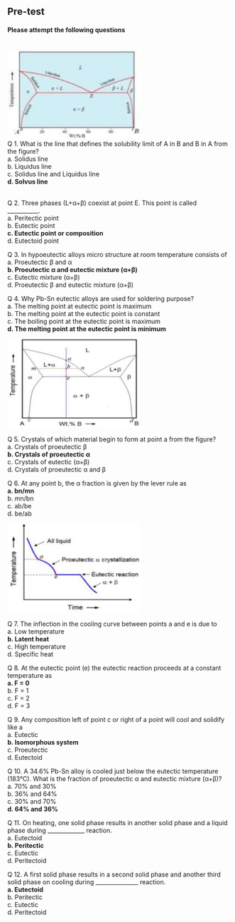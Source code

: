 ## <b> Pre-test</b>
#### Please attempt the following questions

<br>
<img src="./images/quiz1.png" height="200px" width="300px" ><br>
Q 1.  What is the line that defines the solubility limit of A in B and B in A from the figure?<br>
a. Solidus line<br>
b. Liquidus line<br>
c. Solidus line and Liquidus line<br>
<b>d. Solvus line</b><br><br>

Q 2.  Three phases (L+α+β) coexist at point E. This point is called ___________.<br>
a. Peritectic point<br>
b. Eutectic point<br>
<b>c. Eutectic point or composition</b> <br>
d. Eutectoid point<br>

Q 3.  In hypoeutectic alloys micro structure at room temperature consists of<br>
a. Proeutectic β and α<br>
<b>b. Proeutectic α and eutectic mixture (α+β)</b><br>
c. Eutectic mixture (α+β)<br>
d. Proeutectic β and eutectic mixture (α+β)<br>

Q 4.  Why Pb-Sn eutectic alloys are used for soldering purpose?<br>
a. The melting point at eutectic point is maximum<br>
b. The melting point at the eutectic point is constant<br>
c. The boiling point at the eutectic point is maximum<br>
<b>d. The melting point at the eutectic point is minimum</b><br>

<img src="./images/quiz5.png" height="200px" width="300px"><br>

Q 5.  Crystals of which material begin to form at point a from the figure?<br>
a. Crystals of proeutectic β<br>
<b>b. Crystals of proeutectic α</b> <br>
c. Crystals of eutectic (α+β)<br>
d. Crystals of proeutectic α and β<br>


Q 6.  At any point b, the α fraction is given by the lever rule as<br>
<b>a. bn/mn</b> <br>
b. mn/bn<br>
c. ab/be<br>
d. be/ab<br>

<img src="./images/quiz7.png" height="200px" width="300px"><br>

Q 7.  The inflection in the cooling curve between points a and e is due to<br>
a. Low temperature<br>
<b>b. Latent heat </b><br>
c. High temperature<br>
d. Specific heat<br>

Q 8.  At the eutectic point (e) the eutectic reaction proceeds at a constant temperature as <br>
<b>a. F = 0</b> <br>
b. F = 1<br>
c. F = 2<br>
d. F = 3<br>

Q 9.  Any composition left of point c or right of a point will cool and solidify like a<br>
a. Eutectic<br>
<b>b. Isomorphous system</b> <br>
c. Proeutectic<br>
d. Eutectoid<br>

Q 10.  A 34.6% Pb-Sn alloy is cooled just below the eutectic temperature (183°C). What is the fraction of proeutectic α and eutectic mixture (α+β)?<br>
a. 70% and 30%<br>
b. 36% and 64%<br>
c. 30% and 70%<br>
<b>d. 64% and 36%</b> <br>

Q 11.  On heating, one solid phase results in another solid phase and a liquid phase during _____________ reaction.<br>
a. Eutectoid<br>
<b>b. Peritectic</b> <br>
c. Eutectic<br>
d. Peritectoid<br>

Q 12.  A first solid phase results in a second solid phase and another third solid phase on cooling during _______________ reaction.<br>
<b>a. Eutectoid</b> <br>
b. Peritectic<br>
c. Eutectic<br>
d. Peritectoid<br>
